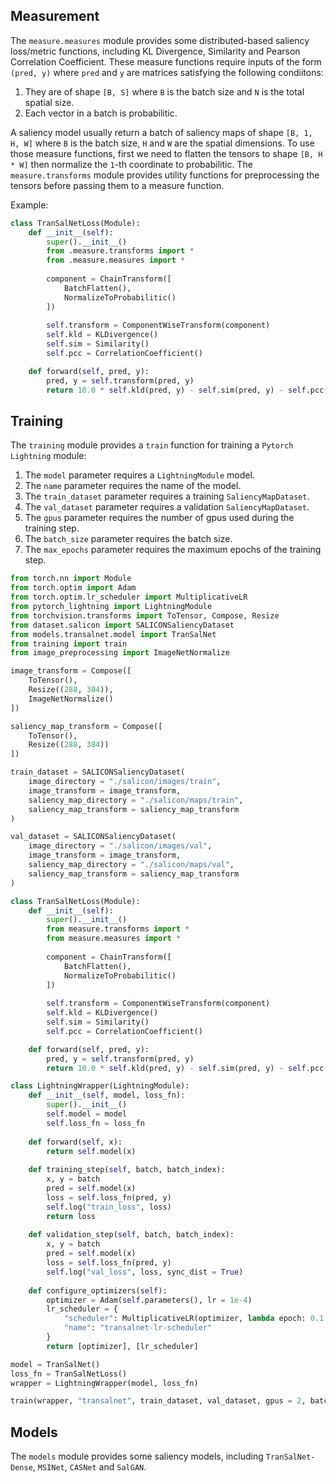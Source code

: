 ## Measurement

The `measure.measures` module provides some distributed-based saliency loss/metric functions, including KL Divergence, Similarity and Pearson Correlation Coefficient. These measure functions require inputs of the form `(pred, y)` where `pred` and `y` are matrices satisfying the following condiitons:
1. They are of shape `[B, S]` where `B` is the batch size and `N` is the total spatial size.
2. Each vector in a batch is probabilitic.

A saliency model usually return a batch of saliency maps of shape `[B, 1, H, W]` where `B` is the batch size, `H` and `W` are the spatial dimensions. To use those measure functions, first we need to flatten the tensors to shape `[B, H * W]` then normalize the `1`-th coordinate to probabilitic. The `measure.transforms` module provides utility functions for preprocessing the tensors before passing them to a measure function.

Example:

```python
class TranSalNetLoss(Module):
    def __init__(self):
        super().__init__()
        from .measure.transforms import *
        from .measure.measures import *
        
        component = ChainTransform([
            BatchFlatten(),
            NormalizeToProbabilitic()
        ])
        
        self.transform = ComponentWiseTransform(component)
        self.kld = KLDivergence()
        self.sim = Similarity()
        self.pcc = CorrelationCoefficient()

    def forward(self, pred, y):
        pred, y = self.transform(pred, y)
        return 10.0 * self.kld(pred, y) - self.sim(pred, y) - self.pcc(pred, y)
```

## Training

The `training` module provides a `train` function for training a `Pytorch Lightning` module:
1. The `model` parameter requires a `LightningModule` model.
2. The `name` parameter requires the name of the model.
3. The `train_dataset` parameter requires a training `SaliencyMapDataset`.
4. The `val_dataset` parameter requires a validation `SaliencyMapDataset`.
5. The `gpus` parameter requires the number of gpus used during the training step.
6. The `batch_size` parameter requires the batch size.
7. The `max_epochs` parameter requires the maximum epochs of the training step.

```python
from torch.nn import Module
from torch.optim import Adam
from torch.optim.lr_scheduler import MultiplicativeLR
from pytorch_lightning import LightningModule
from torchvision.transforms import ToTensor, Compose, Resize
from dataset.salicon import SALICONSaliencyDataset
from models.transalnet.model import TranSalNet
from training import train
from image_preprocessing import ImageNetNormalize

image_transform = Compose([
    ToTensor(),
    Resize((288, 384)),
    ImageNetNormalize()
])

saliency_map_transform = Compose([
    ToTensor(),
    Resize((288, 384))
])

train_dataset = SALICONSaliencyDataset(
    image_directory = "./salicon/images/train",
    image_transform = image_transform,
    saliency_map_directory = "./salicon/maps/train",
    saliency_map_transform = saliency_map_transform
)

val_dataset = SALICONSaliencyDataset(
    image_directory = "./salicon/images/val",
    image_transform = image_transform,
    saliency_map_directory = "./salicon/maps/val",
    saliency_map_transform = saliency_map_transform
)

class TranSalNetLoss(Module):
    def __init__(self):
        super().__init__()
        from measure.transforms import *
        from measure.measures import *
        
        component = ChainTransform([
            BatchFlatten(),
            NormalizeToProbabilitic()
        ])
        
        self.transform = ComponentWiseTransform(component)
        self.kld = KLDivergence()
        self.sim = Similarity()
        self.pcc = CorrelationCoefficient()

    def forward(self, pred, y):
        pred, y = self.transform(pred, y)
        return 10.0 * self.kld(pred, y) - self.sim(pred, y) - self.pcc(pred, y)

class LightningWrapper(LightningModule):
    def __init__(self, model, loss_fn):
        super().__init__()
        self.model = model
        self.loss_fn = loss_fn
    
    def forward(self, x):
        return self.model(x)
    
    def training_step(self, batch, batch_index):
        x, y = batch
        pred = self.model(x)
        loss = self.loss_fn(pred, y)
        self.log("train_loss", loss)
        return loss
    
    def validation_step(self, batch, batch_index):
        x, y = batch
        pred = self.model(x)
        loss = self.loss_fn(pred, y)
        self.log("val_loss", loss, sync_dist = True)
    
    def configure_optimizers(self):
        optimizer = Adam(self.parameters(), lr = 1e-4)
        lr_scheduler = {
            "scheduler": MultiplicativeLR(optimizer, lambda epoch: 0.1 if epoch % 3 == 0 else 1.0),
            "name": "transalnet-lr-scheduler"
        }
        return [optimizer], [lr_scheduler]

model = TranSalNet()
loss_fn = TranSalNetLoss()
wrapper = LightningWrapper(model, loss_fn)

train(wrapper, "transalnet", train_dataset, val_dataset, gpus = 2, batch_size = 8, max_epochs = 30)
```

## Models

The `models` module provides some saliency models, including `TranSalNet-Dense`, `MSINet`, `CASNet` and `SalGAN`.